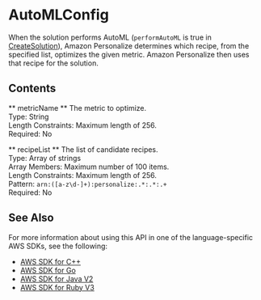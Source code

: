 # AutoMLConfig<a name="API_AutoMLConfig"></a>

When the solution performs AutoML \(`performAutoML` is true in [CreateSolution](https://docs.aws.amazon.com/personalize/latest/dg/API_CreateSolution.html)\), Amazon Personalize determines which recipe, from the specified list, optimizes the given metric\. Amazon Personalize then uses that recipe for the solution\.

## Contents<a name="API_AutoMLConfig_Contents"></a>

 ** metricName **   <a name="personalize-Type-AutoMLConfig-metricName"></a>
The metric to optimize\.  
Type: String  
Length Constraints: Maximum length of 256\.  
Required: No

 ** recipeList **   <a name="personalize-Type-AutoMLConfig-recipeList"></a>
The list of candidate recipes\.  
Type: Array of strings  
Array Members: Maximum number of 100 items\.  
Length Constraints: Maximum length of 256\.  
Pattern: `arn:([a-z\d-]+):personalize:.*:.*:.+`   
Required: No

## See Also<a name="API_AutoMLConfig_SeeAlso"></a>

For more information about using this API in one of the language\-specific AWS SDKs, see the following:
+  [AWS SDK for C\+\+](https://docs.aws.amazon.com/goto/SdkForCpp/personalize-2018-05-22/AutoMLConfig) 
+  [AWS SDK for Go](https://docs.aws.amazon.com/goto/SdkForGoV1/personalize-2018-05-22/AutoMLConfig) 
+  [AWS SDK for Java V2](https://docs.aws.amazon.com/goto/SdkForJavaV2/personalize-2018-05-22/AutoMLConfig) 
+  [AWS SDK for Ruby V3](https://docs.aws.amazon.com/goto/SdkForRubyV3/personalize-2018-05-22/AutoMLConfig) 